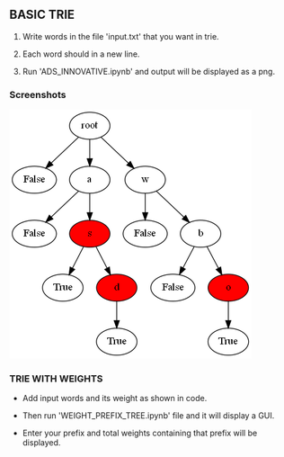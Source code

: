 ## BASIC TRIE 
1. Write words in the file 'input.txt' that you want in trie.

2. Each word should in a new line.

3. Run 'ADS_INNOVATIVE.ipynb' and output will be displayed as a png.

### Screenshots

![IMG1](output.png)

### TRIE WITH WEIGHTS

- Add input words and its weight as shown in code.

- Then run 'WEIGHT_PREFIX_TREE.ipynb' file and it will display a GUI.

- Enter your prefix and total weights containing that prefix will be displayed.


